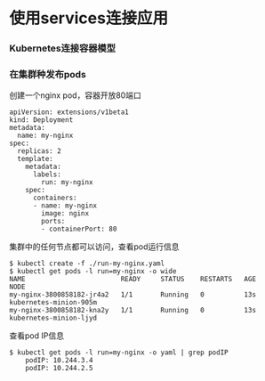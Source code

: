 # 使用services连接应用



### Kubernetes连接容器模型





### 在集群种发布pods

创建一个nginx pod，容器开放80端口

```
apiVersion: extensions/v1beta1
kind: Deployment
metadata:
  name: my-nginx
spec:
  replicas: 2
  template:
    metadata:
      labels:
        run: my-nginx
    spec:
      containers:
      - name: my-nginx
        image: nginx
        ports:
        - containerPort: 80
```

集群中的任何节点都可以访问，查看pod运行信息

```
$ kubectl create -f ./run-my-nginx.yaml
$ kubectl get pods -l run=my-nginx -o wide
NAME                        READY     STATUS    RESTARTS   AGE       NODE
my-nginx-3800858182-jr4a2   1/1       Running   0          13s       kubernetes-minion-905m
my-nginx-3800858182-kna2y   1/1       Running   0          13s       kubernetes-minion-ljyd
```

查看pod IP信息

```
$ kubectl get pods -l run=my-nginx -o yaml | grep podIP
    podIP: 10.244.3.4
    podIP: 10.244.2.5
```

